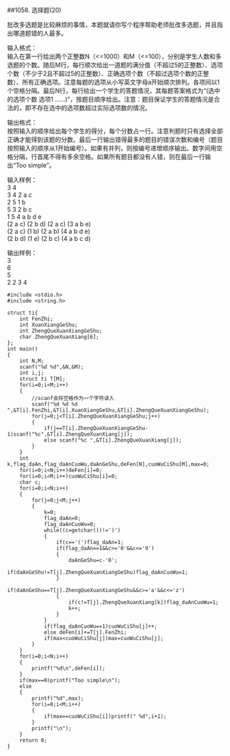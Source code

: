 ##1058. 选择题(20)  

批改多选题是比较麻烦的事情，本题就请你写个程序帮助老师批改多选题，并且指出哪道题错的人最多。 
 
输入格式：  
输入在第一行给出两个正整数N（<=1000）和M（<=100），分别是学生人数和多选题的个数。随后M行，每行顺次给出一道题的满分值（不超过5的正整数）、选项个数（不少于2且不超过5的正整数）、正确选项个数（不超过选项个数的正整数）、所有正确选项。注意每题的选项从小写英文字母a开始顺次排列。各项间以1个空格分隔。最后N行，每行给出一个学生的答题情况，其每题答案格式为“(选中的选项个数 选项1 ……)”，按题目顺序给出。注意：题目保证学生的答题情况是合法的，即不存在选中的选项数超过实际选项数的情况。  

输出格式：  
按照输入的顺序给出每个学生的得分，每个分数占一行。注意判题时只有选择全部正确才能得到该题的分数。最后一行输出错得最多的题目的错误次数和编号（题目按照输入的顺序从1开始编号）。如果有并列，则按编号递增顺序输出。数字间用空格分隔，行首尾不得有多余空格。如果所有题目都没有人错，则在最后一行输出“Too simple”。  

输入样例：  
3 4  
3 4 2 a c  
2 5 1 b  
5 3 2 b c  
1 5 4 a b d e  
(2 a c) (2 b d) (2 a c) (3 a b e)  
(2 a c) (1 b) (2 a b) (4 a b d e)  
(2 b d) (1 e) (2 b c) (4 a b c d)  

输出样例：  
3  
6  
5  
2 2 3 4  

	#include <stdio.h>
	#include <string.h>
	
	struct ti{
		int FenZhi;
		int XuanXiangGeShu;
		int ZhengQueXuanXiangGeShu;
		char ZhengQueXuanXiang[6];
	};
	int main()
	{
		int N,M;
		scanf("%d %d",&N,&M);
		int i,j;
		struct ti T[M];
		for(i=0;i<M;i++)
		{
			//scanf会将空格作为一个字符读入 
			scanf("%d %d %d ",&T[i].FenZhi,&T[i].XuanXiangGeShu,&T[i].ZhengQueXuanXiangGeShu);
			for(j=0;j<T[i].ZhengQueXuanXiangGeShu;j++)
			{
				if(j==T[i].ZhengQueXuanXiangGeShu-1)scanf("%c",&T[i].ZhengQueXuanXiang[j]);
				else scanf("%c ",&T[i].ZhengQueXuanXiang[j]);
			}
		}
		int k,flag_daAn,flag_daAnCuoWu,daAnGeShu,deFen[N],cuoWuCiShu[M],max=0;
		for(i=0;i<N;i++)deFen[i]=0;
		for(i=0;i<M;i++)cuoWuCiShu[i]=0;
		char c;
		for(i=0;i<N;i++)
		{
			for(j=0;j<M;j++)
			{
				k=0;
				flag_daAn=0;
				flag_daAnCuoWu=0;
				while((c=getchar())!=')')
				{
					if(c=='(')flag_daAn=1;
					if(flag_daAn==1&&c>='0'&&c<='9')
					{
						daAnGeShu=c-'0';
						if(daAnGeShu!=T[j].ZhengQueXuanXiangGeShu)flag_daAnCuoWu=1;				
					}
					if(daAnGeShu==T[j].ZhengQueXuanXiangGeShu&&c>='a'&&c<='z')
					{
						if(c!=T[j].ZhengQueXuanXiang[k])flag_daAnCuoWu=1;
						k++;
					}
				}
				if(flag_daAnCuoWu==1)cuoWuCiShu[j]++;
				else deFen[i]+=T[j].FenZhi;
				if(max<cuoWuCiShu[j])max=cuoWuCiShu[j];
			}
		}
		for(i=0;i<N;i++)
		{
			printf("%d\n",deFen[i]);
		}
		if(max==0)printf("Too simple\n");
		else
		{
			printf("%d",max);
			for(i=0;i<M;i++)
			{
				if(max==cuoWuCiShu[i])printf(" %d",i+1);
			}	
			printf("\n");
		}
		return 0;
	}